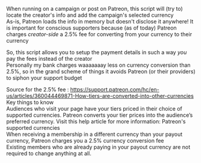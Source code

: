 When running on a campaign or post on Patreon, this script will (try to) locate the creator's info and add the campaign's selected currency  
As-is, Patreon loads the info in memory but doesn't disclose it anywhere! 
It is important for conscious supporters because (as of today) Patreon charges *creator-side* a 2.5% fee for converting from your currency to their currency  

So, this script allows you to setup the payment details in such a way *you* pay the fees instead of the creator  
Personally my bank charges waaaaaaay less on currency conversion than 2.5%, so in the grand scheme of things it avoids Patreon (or their providers) to siphon your support budget  

Source for the 2.5% fee : https://support.patreon.com/hc/en-us/articles/360044469871-How-tiers-are-converted-into-other-currencies  
Key things to know  
Audiences who visit your page have your tiers priced in their choice of supported currencies. Patreon converts your tier prices into the audience’s preferred currency. Visit this help article for more information: Patreon's supported currencies  
When receiving a membership in a different currency than your payout currency, Patreon charges you a 2.5% currency conversion fee  
Existing members who are already paying in your payout currency are not required to change anything at all.  
